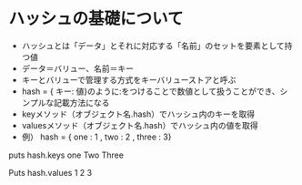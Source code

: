 # ハッシュの基礎について
- ハッシュとは「データ」とそれに対応する「名前」のセットを要素として持つ値
- データ＝バリュー、名前＝キー
- キーとバリューで管理する方式をキーバリューストアと呼ぶ
- hash = { キー: 値}のように:をつけることで数値として扱うことができ、シンプルな記載方法になる
- keyメソッド（オブジェクト名.hash）でハッシュ内のキーを取得
- valuesメソッド（オブジェクト名.hash）でハッシュ内の値を取得
- 例）
hash = { one : 1 , two : 2 , three : 3}

puts hash.keys
one
Two
Three

Puts hash.values
1
2
3
